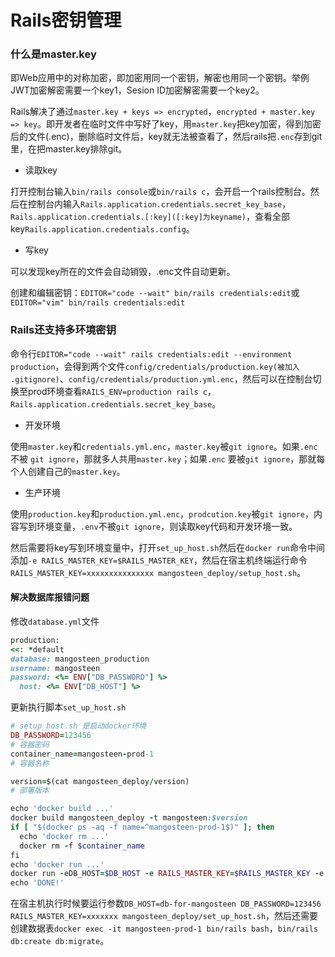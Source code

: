 # Rails密钥管理
### 什么是master.key
即Web应用中的对称加密，即加密用同一个密钥，解密也用同一个密钥。举例JWT加密解密需要一个key1，Sesion ID加密解密需要一个key2。

Rails解决了通过`master.key + keys => encrypted`，`encrypted + master.key => key`。即开发者在临时文件中写好了key，用`master.key`把key加密，得到加密后的文件(.enc)，删除临时文件后，key就无法被查看了，然后rails把`.enc`存到git里，在把master.key排除git。

+ 读取key

打开控制台输入`bin/rails console`或`bin/rails c`，会开启一个rails控制台。然后在控制台内输入`Rails.application.credentials.secret_key_base`，`Rails.application.credentials.[:key]([:key]为keyname)`，查看全部key`Rails.application.credentials.config`。

+ 写key

可以发现key所在的文件会自动销毁，.enc文件自动更新。

创建和编辑密钥：`EDITOR="code --wait" bin/rails credentials:edit`或`EDITOR="vim" bin/rails credentials:edit`

### Rails还支持多环境密钥
命令行`EDITOR="code --wait" rails credentials:edit --environment production`，会得到两个文件`config/credentials/production.key(被加入 .gitignore)`、`config/credentials/production.yml.enc`，然后可以在控制台切换至prod环境查看`RAILS_ENV=production rails c`，`Rails.application.credentials.secret_key_base`。

+ 开发环境

使用`master.key`和`credentials.yml.enc`，`master.key`被`git ignore`。如果`.enc`不被 `git ignore`，那就多人共用`master.key`；如果`.enc` 要被`git ignore`，那就每个人创建自己的`master.key`。

+ 生产环境

使用`production.key`和`production.yml.enc`，`prodcution.key`被`git ignore`，内容写到环境变量，`.env`不被`git ignore`，则读取key代码和开发环境一致。

然后需要将key写到环境变量中，打开`set_up_host.sh`然后在`docker run`命令中间添加`-e RAILS_MASTER_KEY=$RAILS_MASTER_KEY`，然后在宿主机终端运行命令`RAILS_MASTER_KEY=xxxxxxxxxxxxxxx mangosteen_deploy/setup_host.sh`。

#### 解决数据库报错问题
修改`database.yml`文件

```ruby
production:
<<: *default
database: mangosteen_production
username: mangosteen
password: <%= ENV["DB_PASSWORD"] %>
  host: <%= ENV["DB_HOST"] %>
```

更新执行脚本`set_up_host.sh`

```ruby
# setup_host.sh 是启动docker环境
DB_PASSWORD=123456
# 容器密码
container_name=mangosteen-prod-1
# 容器名称

version=$(cat mangosteen_deploy/version)
# 部署版本

echo 'docker build ...'
docker build mangosteen_deploy -t mangosteen:$version
if [ "$(docker ps -aq -f name=^mangosteen-prod-1$)" ]; then
  echo 'docker rm ...'
  docker rm -f $container_name
fi
echo 'docker run ...'
docker run -eDB_HOST=$DB_HOST -e RAILS_MASTER_KEY=$RAILS_MASTER_KEY -e DB_PASSWORD=$DB_PASSWORD -d -p 3000:3000 --network=network1 --name=$container_name mangosteen:$version
echo 'DONE!' 
```

在宿主机执行时候要运行参数`DB_HOST=db-for-mangosteen DB_PASSWORD=123456 RAILS_MASTER_KEY=xxxxxxx mangosteen_deploy/set_up_host.sh`，然后还需要创建数据表`docker exec -it mangosteen-prod-1 bin/rails bash`，`bin/rails db:create db:migrate`。

